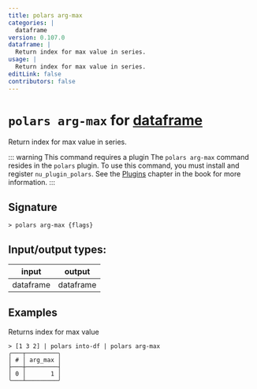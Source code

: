 ```yaml
---
title: polars arg-max
categories: |
  dataframe
version: 0.107.0
dataframe: |
  Return index for max value in series.
usage: |
  Return index for max value in series.
editLink: false
contributors: false
---
```

<!-- This file is automatically generated. Please edit the command in https://github.com/nushell/nushell instead. -->

# `polars arg-max` for [dataframe](/commands/categories/dataframe.md)

<div class='command-title'>Return index for max value in series.</div>

::: warning This command requires a plugin
The `polars arg-max` command resides in the `polars` plugin.
To use this command, you must install and register `nu_plugin_polars`.
See the [Plugins](/book/plugins.html) chapter in the book for more information.
:::


## Signature

```> polars arg-max {flags} ```


## Input/output types:

| input     | output    |
| --------- | --------- |
| dataframe | dataframe |
## Examples

Returns index for max value
```nu
> [1 3 2] | polars into-df | polars arg-max
╭───┬─────────╮
│ # │ arg_max │
├───┼─────────┤
│ 0 │       1 │
╰───┴─────────╯

```
